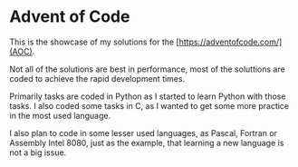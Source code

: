 # Advent of Code

This is the showcase of my solutions for the [https://adventofcode.com/](AOC).

Not all of the solutions are best in performance, most of the soluttions are coded to achieve the rapid development times. 

Primarily tasks are coded in Python as I started to learn Python with those tasks.
I also coded some tasks in C, as I wanted to get some more practice in the most used language.

I also plan to code in some lesser used languages, as Pascal, Fortran or Assembly Intel 8080, just as the example, that learning a new language is not a big issue.
